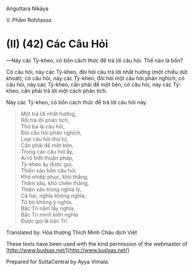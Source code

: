 Aṅguttara Nikāya

V. Phẩm Rohitassa

# (II) (42) Các Câu Hỏi

—Này các Tỷ-kheo, có bốn cách thức để trả lời câu hỏi. Thế nào là bốn?

Có câu hỏi, này các Tỷ-kheo, đòi hỏi câu trả lời nhất hướng (một chiều dứt khoát); có câu hỏi, này các Tỷ-kheo, đòi hỏi một câu hỏi phản nghịch; có câu hỏi, này các Tỷ-kheo, cần phải để một bên; có câu hỏi, này các Tỷ-kheo, cần phải trả lời một cách phân tích.

Này các Tỷ-kheo, có bốn cách thức để trả lời câu hỏi này.

> Một trả lời nhất hướng,  
> Rồi trả lời phân tích,  
> Thứ ba là câu hỏi,  
> Ðòi câu hỏi phản nghịch,  
> Loại câu hỏi thứ tư,  
> Cần phải để một bên,  
> Trong các câu hỏi ấy,  
> Ai rõ biết thuận pháp,  
> Tỷ-kheo ấy được gọi,  
> Thiện xảo bốn câu hỏi.  
> Khó nhiếp phục, khó thắng,  
> Thâm sâu, khó chiến thắng,  
> Thiện xảo trong nghĩa lý,  
> Cả hai, nghĩa không nghĩa,  
> Từ bỏ không ý nghĩa,  
> Bậc Trí nắm lấy nghĩa,  
> Bậc Trí minh kiến nghĩa  
> Ðược gọi là bậc Trí.

Translated by: Hòa thượng Thích Minh Châu dịch Việt

These texts have been used with the kind permission of the webmaster of [http://www.budsas.net/](http://www.budsas.net/)

Prepared for SuttaCentral by Ayya Vimala.